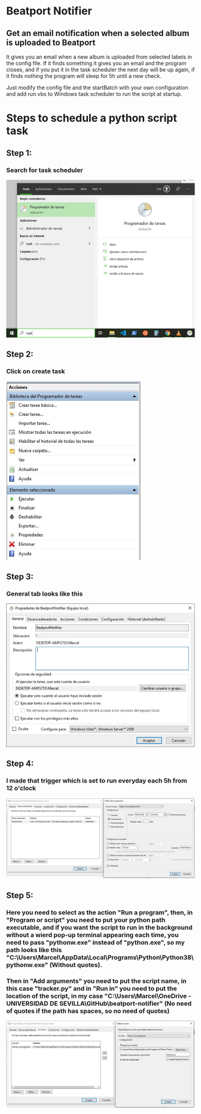 # Beatport Notifier
## Get an email notification when a selected album is uploaded to Beatport

It gives you an email when a new album is uploaded from selected labels in the config file. If it finds something it gives you an email and the program closes, and if you put it in the task scheduler the next day will be up again, if it finds nothing the program will sleep for 5h until a new check. 

Just modify the config file and the startBatch with your own configuration and add run.vbs to Windows task scheduler to run the script at startup.

# Steps to schedule a python script task 

## Step 1:
### Search for task scheduler
![Alt text](task_tutorial/Step_1.jpg)

## Step 2:
### Click on create task
![Alt text](task_tutorial/Step_2.jpg)

## Step 3:
### General tab looks like this
![Alt text](task_tutorial/Step_3.jpg)

## Step 4:
### I made that trigger which is set to run everyday each 5h from 12 o'clock
![Alt text](task_tutorial/Step_4.jpg)

## Step 5:
### Here you need to select as the action "Run a program", then, in "Program or script" you need to put your python path executable, and if you want the script to run in the background without a wierd pop-up terminal appearing each time, you need to pass "pythonw.exe" instead of "python.exe", so my path looks like this "C:\Users\Marcel\AppData\Local\Programs\Python\Python38\pythonw.exe" (Without quotes).
### Then in "Add arguments" you need to put the script name, in this case "tracker.py" and in "Run in" you need to put the location of the script, in my case "C:\Users\Marcel\OneDrive - UNIVERSIDAD DE SEVILLA\GitHub\beatport-notifier" (No need of quotes if the path has spaces, so no need of quotes)
![Alt text](task_tutorial/Step_5.jpg)
